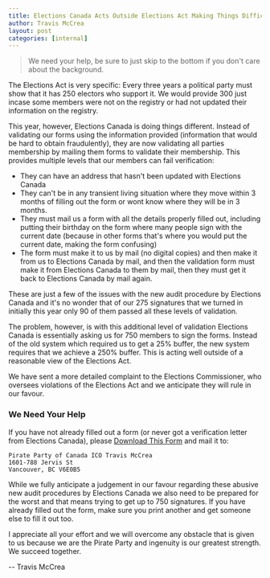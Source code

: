 ```yaml
---
title: Elections Canada Acts Outside Elections Act Making Things Difficult For Smaller Parties
author: Travis McCrea
layout: post
categories: [internal]
---
```


>We need your help, be sure to just skip to the bottom if you don't care about the background.

The Elections Act is very specific: Every three years a political party must show that it has 250 electors who support it. We would provide 300 just incase some members were not on the registry or had not updated their information on the registry.

This year, however, Elections Canada is doing things different. Instead of validating our forms using the information provided (information that would be hard to obtain fraudulently), they are now validating all parties membership by mailing them forms to validate their membership. This provides multiple levels that our members can fail verification:

* They can have an address that hasn't been updated with Elections Canada 
* They can't be in any transient living situation where they move within 3 months of filling out the form or wont know where they will be in 3 months.
* They must mail us a form with all the details properly filled out, including putting their birthday on the form where many people sign with the current date (because in other forms that's where you would put the current date, making the form confusing)
* The form must make it to us by mail (no digital copies) and then make it from us to Elections Canada by mail, and then the validation form must make it from Elections Canada to them by mail, then they must get it back to Elections Canada by mail again.

These are just a few of the issues with the new audit procedure by Elections Canada and it's no wonder that of our 275 signatures that we turned in initially this year only 90 of them passed all these levels of validation.

The problem, however, is with this additional level of validation Elections Canada is essentially asking us for 750 members to sign the forms. Instead of the old system which required us to get a 25% buffer, the new system requires that we achieve a 250% buffer. This is acting well outside of a reasonable view of the Elections Act. 

We have sent a more detailed complaint to the Elections Commissioner, who oversees violations of the Elections Act and we anticipate they will rule in our favour. 

### We Need Your Help
If you have not already filled out a form (or never got a verification letter from Elections Canada), please [Download This Form](https://sso.pirateparty.ca/membership.pdf) and mail it to:

```
Pirate Party of Canada ICO Travis McCrea
1601-788 Jervis St
Vancouver, BC V6E0B5
```

While we fully anticipate a judgement in our favour regarding these abusive new audit procedures by Elections Canada we also need to be prepared for the worst and that means trying to get up to 750 signatures. If you have already filled out the form, make sure you print another and get someone else to fill it out too.

I appreciate all your effort and we will overcome any obstacle that is given to us because we are the Pirate Party and ingenuity is our greatest strength. We succeed together.

-- Travis McCrea